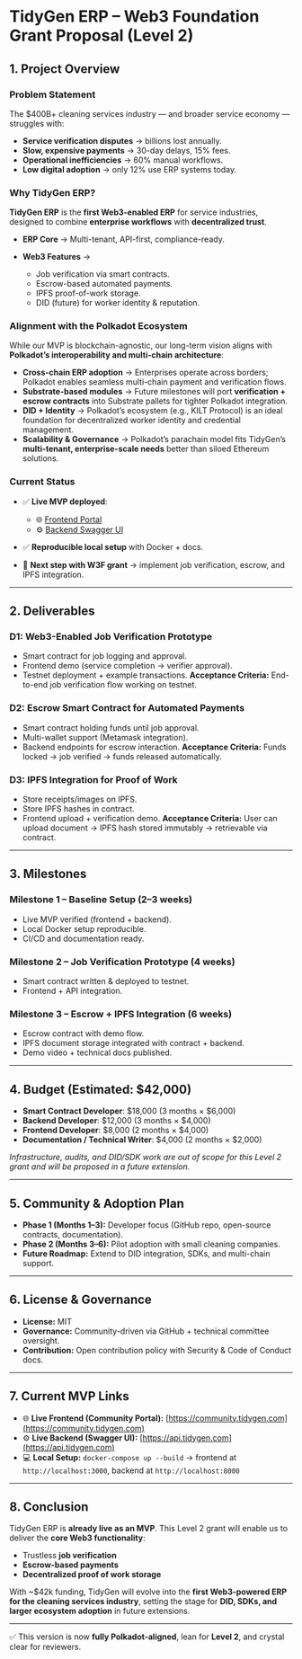 
# TidyGen ERP – Web3 Foundation Grant Proposal (Level 2)

## 1. Project Overview

### Problem Statement

The $400B+ cleaning services industry — and broader service economy — struggles with:

* **Service verification disputes** → billions lost annually.
* **Slow, expensive payments** → 30-day delays, 15% fees.
* **Operational inefficiencies** → 60% manual workflows.
* **Low digital adoption** → only 12% use ERP systems today.

### Why TidyGen ERP?

**TidyGen ERP** is the **first Web3-enabled ERP** for service industries, designed to combine **enterprise workflows** with **decentralized trust**.

* **ERP Core** → Multi-tenant, API-first, compliance-ready.
* **Web3 Features** →

  * Job verification via smart contracts.
  * Escrow-based automated payments.
  * IPFS proof-of-work storage.
  * DID (future) for worker identity & reputation.

### Alignment with the Polkadot Ecosystem

While our MVP is blockchain-agnostic, our long-term vision aligns with **Polkadot’s interoperability and multi-chain architecture**:

* **Cross-chain ERP adoption** → Enterprises operate across borders; Polkadot enables seamless multi-chain payment and verification flows.
* **Substrate-based modules** → Future milestones will port **verification + escrow contracts** into Substrate pallets for tighter Polkadot integration.
* **DID + Identity** → Polkadot’s ecosystem (e.g., KILT Protocol) is an ideal foundation for decentralized worker identity and credential management.
* **Scalability & Governance** → Polkadot’s parachain model fits TidyGen’s **multi-tenant, enterprise-scale needs** better than siloed Ethereum solutions.

### Current Status

* ✅ **Live MVP deployed**:

  * 🌐 [Frontend Portal](https://community.tidygen.com)
  * ⚙️ [Backend Swagger UI](https://api.tidygen.com)
* ✅ **Reproducible local setup** with Docker + docs.
* 🚀 **Next step with W3F grant** → implement job verification, escrow, and IPFS integration.

---

## 2. Deliverables

### D1: Web3-Enabled Job Verification Prototype

* Smart contract for job logging and approval.
* Frontend demo (service completion → verifier approval).
* Testnet deployment + example transactions.
  **Acceptance Criteria:** End-to-end job verification flow working on testnet.

### D2: Escrow Smart Contract for Automated Payments

* Smart contract holding funds until job approval.
* Multi-wallet support (Metamask integration).
* Backend endpoints for escrow interaction.
  **Acceptance Criteria:** Funds locked → job verified → funds released automatically.

### D3: IPFS Integration for Proof of Work

* Store receipts/images on IPFS.
* Store IPFS hashes in contract.
* Frontend upload + verification demo.
  **Acceptance Criteria:** User can upload document → IPFS hash stored immutably → retrievable via contract.

---

## 3. Milestones

### Milestone 1 – Baseline Setup (2–3 weeks)

* Live MVP verified (frontend + backend).
* Local Docker setup reproducible.
* CI/CD and documentation ready.

### Milestone 2 – Job Verification Prototype (4 weeks)

* Smart contract written & deployed to testnet.
* Frontend + API integration.

### Milestone 3 – Escrow + IPFS Integration (6 weeks)

* Escrow contract with demo flow.
* IPFS document storage integrated with contract + backend.
* Demo video + technical docs published.

---

## 4. Budget (Estimated: $42,000)

* **Smart Contract Developer**: $18,000 (3 months × $6,000)
* **Backend Developer**: $12,000 (3 months × $4,000)
* **Frontend Developer**: $8,000 (2 months × $4,000)
* **Documentation / Technical Writer**: $4,000 (2 months × $2,000)

*Infrastructure, audits, and DID/SDK work are out of scope for this Level 2 grant and will be proposed in a future extension.*

---

## 5. Community & Adoption Plan

* **Phase 1 (Months 1–3):** Developer focus (GitHub repo, open-source contracts, documentation).
* **Phase 2 (Months 3–6):** Pilot adoption with small cleaning companies.
* **Future Roadmap:** Extend to DID integration, SDKs, and multi-chain support.

---

## 6. License & Governance

* **License:** MIT
* **Governance:** Community-driven via GitHub + technical committee oversight.
* **Contribution:** Open contribution policy with Security & Code of Conduct docs.

---

## 7. Current MVP Links

* 🌐 **Live Frontend (Community Portal):** [https://community.tidygen.com](https://community.tidygen.com)
* ⚙️ **Live Backend (Swagger UI):** [https://api.tidygen.com](https://api.tidygen.com)
* 💻 **Local Setup:** `docker-compose up --build` → frontend at `http://localhost:3000`, backend at `http://localhost:8000`

---

## 8. Conclusion

TidyGen ERP is **already live as an MVP**. This Level 2 grant will enable us to deliver the **core Web3 functionality**:

* Trustless **job verification**
* **Escrow-based payments**
* **Decentralized proof of work storage**

With ~$42k funding, TidyGen will evolve into the **first Web3-powered ERP for the cleaning services industry**, setting the stage for **DID, SDKs, and larger ecosystem adoption** in future extensions.

---

✅ This version is now **fully Polkadot-aligned**, lean for **Level 2**, and crystal clear for reviewers.


